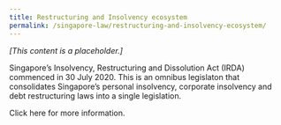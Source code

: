 ```yaml
---
title: Restructuring and Insolvency ecosystem
permalink: /singapore-law/restructuring-and-insolvency-ecosystem/
---
```


*[This content is a placeholder.]*

Singapore’s Insolvency, Restructuring and Dissolution Act (IRDA) commenced in 30 July 2020. This is an omnibus legislaton that consolidates Singapore’s personal insolvency, corporate insolvency and debt restructuring laws into a single legislation.

Click here for more information.
